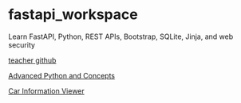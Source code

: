 # fastapi_workspace
Learn FastAPI, Python, REST APIs, Bootstrap, SQLite, Jinja, and web security

[teacher github](https://github.com/Video-Lab/FastAPI-course-content)

[Advanced Python and Concepts](/2_advanced_python_and_concepts/README.md)

[Car Information Viewer](/3_car_information_viewer/README.md)